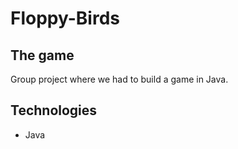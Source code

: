 # Floppy-Birds

## The game
Group project where we had to build a game in Java.

## Technologies
* Java
